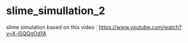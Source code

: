 # slime_simullation_2
slime simulation based on this video : https://www.youtube.com/watch?v=X-iSQQgOd1A
